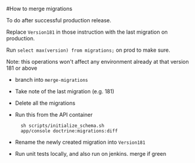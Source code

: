 #How to merge migrations

To do after successful production release.

Replace `Version181` in those instruction with the last migration on production.

Run `select max(version) from migrations;` on prod to make sure.

Note: this operations won't affect any environment already at that version 181 or above 


* branch into `merge-migrations`
* Take note of the last migration (e.g. 181)
* Delete all the migrations
* Run this from the API container

        sh scripts/initialize_schema.sh
        app/console doctrine:migrations:diff
        
* Rename the newly created migration into `Version181`
* Run unit tests locally, and also run on jenkins. merge if green